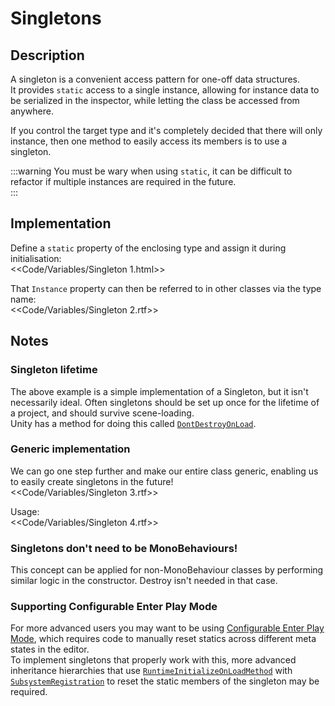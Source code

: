 # Singletons
## Description
A singleton is a convenient access pattern for one-off data structures.  
It provides `static` access to a single instance, allowing for instance data to be serialized in the inspector, while letting the class be accessed from anywhere.


If you control the target type and it's completely decided that there will only instance, then one method to easily access its members is to use a singleton.  

:::warning
You must be wary when using `static`, it can be difficult to refactor if multiple instances are required in the future.  
:::

## Implementation

Define a `static` property of the enclosing type and assign it during initialisation:  
<<Code/Variables/Singleton 1.html>>

That `Instance` property can then be referred to in other classes via the type name:  
<<Code/Variables/Singleton 2.rtf>>

## Notes
### Singleton lifetime
The above example is a simple implementation of a Singleton, but it isn't necessarily ideal. Often singletons should be set up once for the lifetime of a project, and should survive scene-loading.  
Unity has a method for doing this called [`DontDestroyOnLoad`](https://docs.unity3d.com/ScriptReference/Object.DontDestroyOnLoad.html).  

### Generic implementation
We can go one step further and make our entire class generic, enabling us to easily create singletons in the future!  
<<Code/Variables/Singleton 3.rtf>>

Usage:  
<<Code/Variables/Singleton 4.rtf>>

### Singletons don't need to be MonoBehaviours!
This concept can be applied for non-MonoBehaviour classes by performing similar logic in the constructor. Destroy isn't needed in that case.

### Supporting Configurable Enter Play Mode
For more advanced users you may want to be using [Configurable Enter Play Mode](https://docs.unity3d.com/Documentation/Manual/ConfigurableEnterPlayMode.html), which requires code to manually reset statics across different meta states in the editor.  
To implement singletons that properly work with this, more advanced inheritance hierarchies that use [`RuntimeInitializeOnLoadMethod`](https://docs.unity3d.com/ScriptReference/RuntimeInitializeOnLoadMethodAttribute.html) with [`SubsystemRegistration`](https://docs.unity3d.com/ScriptReference/RuntimeInitializeLoadType.SubsystemRegistration.html) to reset the static members of the singleton may be required.
